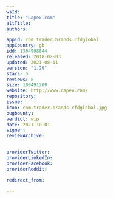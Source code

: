 ```yaml
---
wsId: 
title: "Capex.com"
altTitle: 
authors:

appId: com.trader.brands.cfdglobal
appCountry: gb
idd: 1304998844
released: 2018-02-03
updated: 2021-08-11
version: "1.29"
stars: 5
reviews: 8
size: 109491200
website: http://www.capex.com/
repository: 
issue: 
icon: com.trader.brands.cfdglobal.jpg
bugbounty: 
verdict: wip
date: 2021-10-01
signer: 
reviewArchive:


providerTwitter: 
providerLinkedIn: 
providerFacebook: 
providerReddit: 

redirect_from:

---
```


